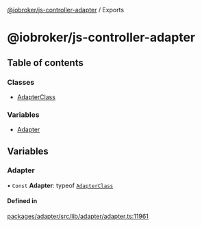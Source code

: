 [@iobroker/js-controller-adapter](README.md) / Exports

# @iobroker/js-controller-adapter

## Table of contents

### Classes

- [AdapterClass](classes/AdapterClass.md)

### Variables

- [Adapter](modules.md#adapter)

## Variables

### Adapter

• `Const` **Adapter**: typeof [`AdapterClass`](classes/AdapterClass.md)

#### Defined in

[packages/adapter/src/lib/adapter/adapter.ts:11961](https://github.com/ioBroker/ioBroker.js-controller/blob/fe2576be/packages/adapter/src/lib/adapter/adapter.ts#L11961)
